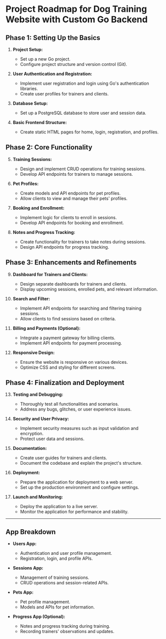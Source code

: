 # Project Roadmap for Dog Training Website with Custom Go Backend

## Phase 1: Setting Up the Basics

1. **Project Setup:**
   - Set up a new Go project.
   - Configure project structure and version control (Git).

2. **User Authentication and Registration:**
   - Implement user registration and login using Go's authentication libraries.
   - Create user profiles for trainers and clients.

3. **Database Setup:**
   - Set up a PostgreSQL database to store user and session data.

4. **Basic Frontend Structure:**
   - Create static HTML pages for home, login, registration, and profiles.

## Phase 2: Core Functionality

5. **Training Sessions:**
   - Design and implement CRUD operations for training sessions.
   - Develop API endpoints for trainers to manage sessions.

6. **Pet Profiles:**
   - Create models and API endpoints for pet profiles.
   - Allow clients to view and manage their pets' profiles.

7. **Booking and Enrollment:**
   - Implement logic for clients to enroll in sessions.
   - Develop API endpoints for booking and enrollment.

8. **Notes and Progress Tracking:**
   - Create functionality for trainers to take notes during sessions.
   - Design API endpoints for progress tracking.

## Phase 3: Enhancements and Refinements

9. **Dashboard for Trainers and Clients:**
   - Design separate dashboards for trainers and clients.
   - Display upcoming sessions, enrolled pets, and relevant information.

10. **Search and Filter:**
    - Implement API endpoints for searching and filtering training sessions.
    - Allow clients to find sessions based on criteria.

11. **Billing and Payments (Optional):**
    - Integrate a payment gateway for billing clients.
    - Implement API endpoints for payment processing.

12. **Responsive Design:**
    - Ensure the website is responsive on various devices.
    - Optimize CSS and styling for different screens.

## Phase 4: Finalization and Deployment

13. **Testing and Debugging:**
    - Thoroughly test all functionalities and scenarios.
    - Address any bugs, glitches, or user experience issues.

14. **Security and User Privacy:**
    - Implement security measures such as input validation and encryption.
    - Protect user data and sessions.

15. **Documentation:**
    - Create user guides for trainers and clients.
    - Document the codebase and explain the project's structure.

16. **Deployment:**
    - Prepare the application for deployment to a web server.
    - Set up the production environment and configure settings.

17. **Launch and Monitoring:**
    - Deploy the application to a live server.
    - Monitor the application for performance and stability.

---

## App Breakdown

- **Users App:**
  - Authentication and user profile management.
  - Registration, login, and profile APIs.

- **Sessions App:**
  - Management of training sessions.
  - CRUD operations and session-related APIs.

- **Pets App:**
  - Pet profile management.
  - Models and APIs for pet information.

- **Progress App (Optional):**
  - Notes and progress tracking during training.
  - Recording trainers' observations and updates.
